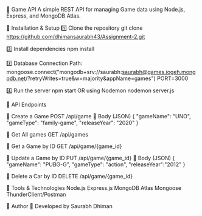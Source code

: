 🚀 Game API
A simple REST API for managing Game data using Node.js, Express, and MongoDB Atlas.
 
📌 Installation & Setup
1️⃣ Clone the repository
git clone https://github.com/dhimansaurabh43/Assignment-2.git
 
2️⃣ Install dependencies
npm install
 
3️⃣  Database Connection Path:
mongoose.connect("mongodb+srv://saurabh:saurabh@games.iogeh.mongodb.net/?retryWrites=true&w=majority&appName=games")
PORT=3000
 
 
4️⃣ Run the server
npm start
OR using Nodemon
nodemon server.js
 
 
📮 API Endpoints
 
🔹 Create a Game
POST /api/game
📌 Body (JSON)
{
  "gameName": "UNO",
  "gameType": "family-game",
  "releaseYear": "2020"
}
 
 
🔹 Get All games
GET /api/games
 
 
🔹 Get a Game by ID
GET /api/game/{game_id}
 
 
🔹 Update a Game by ID
PUT /api/game/{game_id}
📌 Body (JSON)
{
  "gameName": "PUBG-G",
  "gameType": "action",
  "releaseYear":"2012"
}
 
 
🔹 Delete a Car by ID
DELETE /api/game/{game_id}
 
 
🔧 Tools & Technologies
Node.js
Express.js
MongoDB Atlas
Mongoose
ThunderClient/Postman
 
 
📌 Author
🚀 Developed by Saurabh Dhiman
